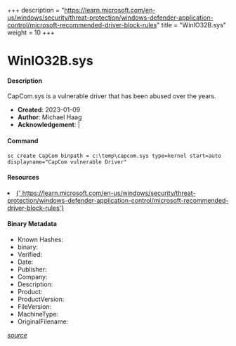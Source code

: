 +++
description = "https://learn.microsoft.com/en-us/windows/security/threat-protection/windows-defender-application-control/microsoft-recommended-driver-block-rules"
title = "WinIO32B.sys"
weight = 10
+++

# WinIO32B.sys

#### Description

CapCom.sys is a vulnerable driver that has been abused over the years.

- **Created**: 2023-01-09
- **Author**: Michael Haag
- **Acknowledgement**:  | [](https://twitter.com/)

#### Command

```
sc create CapCom binpath = c:\temp\capcom.sys type=kernel start=auto displayname="CapCom vulnerable Driver"
```

#### Resources


<li><a href="{&#39; https://learn.microsoft.com/en-us/windows/security/threat-protection/windows-defender-application-control/microsoft-recommended-driver-block-rules&#39;}">{&#39; https://learn.microsoft.com/en-us/windows/security/threat-protection/windows-defender-application-control/microsoft-recommended-driver-block-rules&#39;}</a></li>





#### Binary Metadata

- Known Hashes: [](https://www.virustotal.com/gui/file/) 
- binary: 
- Verified: 
- Date: 
- Publisher: 
- Company: 
- Description: 
- Product: 
- ProductVersion: 
- FileVersion: 
- MachineType: 
- OriginalFilename: 

[*source*](https://github.com/magicsword-io/LOLDrivers/tree/main/yaml/winio32b.sys.yml)